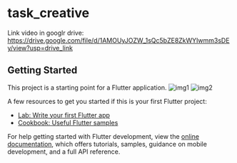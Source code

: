 # task_creative

Link video in googlr drive: https://drive.google.com/file/d/1AMOUyJOZW_1sQc5bZE8ZkWYIwmm3sDEy/view?usp=drive_link 

## Getting Started

This project is a starting point for a Flutter application.
![img1](https://github.com/1ahmeed/task_creative/assets/74122412/1f8199d3-b995-49e5-bbfe-f8976c1299ee)
![img2](https://github.com/1ahmeed/task_creative/assets/74122412/50f2f53d-8c6d-4aa3-bdad-f8c82c7305a0)

A few resources to get you started if this is your first Flutter project:

- [Lab: Write your first Flutter app](https://docs.flutter.dev/get-started/codelab)
- [Cookbook: Useful Flutter samples](https://docs.flutter.dev/cookbook)

For help getting started with Flutter development, view the
[online documentation](https://docs.flutter.dev/), which offers tutorials,
samples, guidance on mobile development, and a full API reference.
